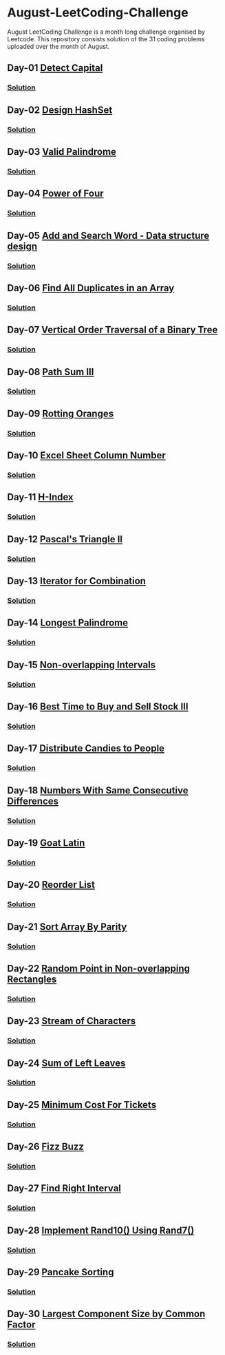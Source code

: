 # August-LeetCoding-Challenge
August LeetCoding Challenge is a month long challenge organised by Leetcode. This repository consists solution of the 31 coding problems uploaded over the month of August.

## Day-01 [Detect Capital](https://leetcode.com/explore/challenge/card/august-leetcoding-challenge/549/week-1-august-1st-august-7th/3409/)
### [Solution](https://github.com/yashrt/August-LeetCoding-Challenge/blob/master/Day-01.cpp)

## Day-02 [Design HashSet](https://leetcode.com/explore/challenge/card/august-leetcoding-challenge/549/week-1-august-1st-august-7th/3410/)
### [Solution](https://github.com/yashrt/August-LeetCoding-Challenge/blob/master/Day-02.cpp)

## Day-03 [Valid Palindrome](https://leetcode.com/explore/challenge/card/august-leetcoding-challenge/549/week-1-august-1st-august-7th/3411/)
### [Solution](https://github.com/yashrt/August-LeetCoding-Challenge/blob/master/Day-03.cpp)

## Day-04 [Power of Four](https://leetcode.com/explore/challenge/card/august-leetcoding-challenge/549/week-1-august-1st-august-7th/3412/)
### [Solution](https://github.com/yashrt/August-LeetCoding-Challenge/blob/master/Day-04.cpp)

## Day-05 [Add and Search Word - Data structure design](https://leetcode.com/explore/challenge/card/august-leetcoding-challenge/549/week-1-august-1st-august-7th/3413/)
### [Solution](https://github.com/yashrt/August-LeetCoding-Challenge/blob/master/Day-05.cpp)

## Day-06 [Find All Duplicates in an Array](https://leetcode.com/explore/challenge/card/august-leetcoding-challenge/549/week-1-august-1st-august-7th/3414/)
### [Solution](https://github.com/yashrt/August-LeetCoding-Challenge/blob/master/Day-06.cpp)

## Day-07 [Vertical Order Traversal of a Binary Tree](https://leetcode.com/explore/challenge/card/august-leetcoding-challenge/549/week-1-august-1st-august-7th/3415/)
### [Solution](https://github.com/yashrt/August-LeetCoding-Challenge/blob/master/Day-07.cpp)

## Day-08 [Path Sum III](https://leetcode.com/explore/challenge/card/august-leetcoding-challenge/550/week-2-august-8th-august-14th/3417/)
### [Solution](https://github.com/yashrt/August-LeetCoding-Challenge/blob/master/Day-08.cpp)

## Day-09 [Rotting Oranges](https://leetcode.com/explore/challenge/card/august-leetcoding-challenge/550/week-2-august-8th-august-14th/3418/)
### [Solution](https://github.com/yashrt/August-LeetCoding-Challenge/blob/master/Day-09.cpp)

## Day-10 [Excel Sheet Column Number](https://leetcode.com/explore/challenge/card/august-leetcoding-challenge/550/week-2-august-8th-august-14th/3419/)
### [Solution](https://github.com/yashrt/August-LeetCoding-Challenge/blob/master/Day-10.cpp)

## Day-11 [H-Index](https://leetcode.com/explore/challenge/card/august-leetcoding-challenge/550/week-2-august-8th-august-14th/3420/)
### [Solution](https://github.com/yashrt/August-LeetCoding-Challenge/blob/master/Day-11.cpp)

## Day-12 [Pascal's Triangle II](https://leetcode.com/explore/challenge/card/august-leetcoding-challenge/550/week-2-august-8th-august-14th/3421/)
### [Solution](https://github.com/yashrt/August-LeetCoding-Challenge/blob/master/Day-12.cpp)

## Day-13 [Iterator for Combination](https://leetcode.com/explore/challenge/card/august-leetcoding-challenge/550/week-2-august-8th-august-14th/3422/)
### [Solution](https://github.com/yashrt/August-LeetCoding-Challenge/blob/master/Day-13.cpp)

## Day-14 [Longest Palindrome](https://leetcode.com/explore/challenge/card/august-leetcoding-challenge/550/week-2-august-8th-august-14th/3423/)
### [Solution](https://github.com/yashrt/August-LeetCoding-Challenge/blob/master/Day-14.cpp)

## Day-15 [Non-overlapping Intervals](https://leetcode.com/explore/challenge/card/august-leetcoding-challenge/551/week-3-august-15th-august-21st/3425/)
### [Solution](https://github.com/yashrt/August-LeetCoding-Challenge/blob/master/Day-15.cpp)

## Day-16 [Best Time to Buy and Sell Stock III](https://leetcode.com/explore/challenge/card/august-leetcoding-challenge/551/week-3-august-15th-august-21st/3426/)
### [Solution](https://github.com/yashrt/August-LeetCoding-Challenge/blob/master/Day-16.cpp)

## Day-17 [Distribute Candies to People](https://leetcode.com/explore/challenge/card/august-leetcoding-challenge/551/week-3-august-15th-august-21st/3427/)
### [Solution](https://github.com/yashrt/August-LeetCoding-Challenge/blob/master/Day-17.cpp)

## Day-18 [Numbers With Same Consecutive Differences](https://leetcode.com/explore/challenge/card/august-leetcoding-challenge/551/week-3-august-15th-august-21st/3428/)
### [Solution](https://github.com/yashrt/August-LeetCoding-Challenge/blob/master/Day-18.cpp)

## Day-19 [Goat Latin](https://leetcode.com/explore/challenge/card/august-leetcoding-challenge/551/week-3-august-15th-august-21st/3429/)
### [Solution](https://github.com/yashrt/August-LeetCoding-Challenge/blob/master/Day-19.cpp)

## Day-20 [Reorder List](https://leetcode.com/explore/challenge/card/august-leetcoding-challenge/551/week-3-august-15th-august-21st/3430/)
### [Solution](https://github.com/yashrt/August-LeetCoding-Challenge/blob/master/Day-20.cpp)

## Day-21 [Sort Array By Parity](https://leetcode.com/explore/challenge/card/august-leetcoding-challenge/551/week-3-august-15th-august-21st/3431/)
### [Solution](https://github.com/yashrt/August-LeetCoding-Challenge/blob/master/Day-21.cpp)

## Day-22 [Random Point in Non-overlapping Rectangles](https://leetcode.com/explore/challenge/card/august-leetcoding-challenge/552/week-4-august-22nd-august-28th/3433/)
### [Solution](https://github.com/yashrt/August-LeetCoding-Challenge/blob/master/Day-22.cpp)

## Day-23 [Stream of Characters](https://leetcode.com/explore/challenge/card/august-leetcoding-challenge/552/week-4-august-22nd-august-28th/3434/)
### [Solution](https://github.com/yashrt/August-LeetCoding-Challenge/blob/master/Day-23.cpp)

## Day-24 [Sum of Left Leaves](https://leetcode.com/explore/challenge/card/august-leetcoding-challenge/552/week-4-august-22nd-august-28th/3435/)
### [Solution](https://github.com/yashrt/August-LeetCoding-Challenge/blob/master/Day-24.cpp)

## Day-25 [Minimum Cost For Tickets](https://leetcode.com/explore/challenge/card/august-leetcoding-challenge/552/week-4-august-22nd-august-28th/3436/)
### [Solution](https://github.com/yashrt/August-LeetCoding-Challenge/blob/master/Day-25.cpp)

## Day-26 [Fizz Buzz](https://leetcode.com/explore/challenge/card/august-leetcoding-challenge/552/week-4-august-22nd-august-28th/3437/)
### [Solution](https://github.com/yashrt/August-LeetCoding-Challenge/blob/master/Day-26.cpp)

## Day-27 [Find Right Interval](https://leetcode.com/explore/challenge/card/august-leetcoding-challenge/552/week-4-august-22nd-august-28th/3438/)
### [Solution](https://github.com/yashrt/August-LeetCoding-Challenge/blob/master/Day-27.cpp)

## Day-28 [Implement Rand10() Using Rand7()](https://leetcode.com/explore/challenge/card/august-leetcoding-challenge/552/week-4-august-22nd-august-28th/3439/)
### [Solution](https://github.com/yashrt/August-LeetCoding-Challenge/blob/master/Day-28.cpp)

## Day-29 [Pancake Sorting](https://leetcode.com/explore/challenge/card/august-leetcoding-challenge/553/week-5-august-29th-august-31st/3441/)
### [Solution](https://github.com/yashrt/August-LeetCoding-Challenge/blob/master/Day-29.cpp)

## Day-30 [Largest Component Size by Common Factor](https://leetcode.com/explore/challenge/card/august-leetcoding-challenge/553/week-5-august-29th-august-31st/3442/)
### [Solution](https://github.com/yashrt/August-LeetCoding-Challenge/blob/master/Day-30.cpp)

